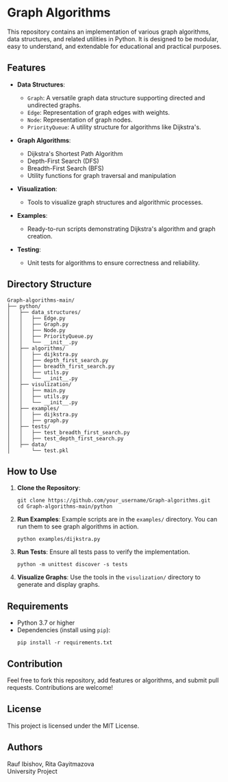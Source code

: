 
# Graph Algorithms

This repository contains an implementation of various graph algorithms, data structures, and related utilities in Python. It is designed to be modular, easy to understand, and extendable for educational and practical purposes.

## Features

- **Data Structures**: 
  - `Graph`: A versatile graph data structure supporting directed and undirected graphs.
  - `Edge`: Representation of graph edges with weights.
  - `Node`: Representation of graph nodes.
  - `PriorityQueue`: A utility structure for algorithms like Dijkstra's.
  
- **Graph Algorithms**:
  - Dijkstra's Shortest Path Algorithm
  - Depth-First Search (DFS)
  - Breadth-First Search (BFS)
  - Utility functions for graph traversal and manipulation

- **Visualization**: 
  - Tools to visualize graph structures and algorithmic processes.

- **Examples**:
  - Ready-to-run scripts demonstrating Dijkstra's algorithm and graph creation.

- **Testing**:
  - Unit tests for algorithms to ensure correctness and reliability.

## Directory Structure

```
Graph-algorithms-main/
├── python/
│   ├── data_structures/
│   │   ├── Edge.py
│   │   ├── Graph.py
│   │   ├── Node.py
│   │   ├── PriorityQueue.py
│   │   └── __init__.py
│   ├── algorithms/
│   │   ├── dijkstra.py
│   │   ├── depth_first_search.py
│   │   ├── breadth_first_search.py
│   │   ├── utils.py
│   │   └── __init__.py
│   ├── visulization/
│   │   ├── main.py
│   │   ├── utils.py
│   │   └── __init__.py
│   ├── examples/
│   │   ├── dijkstra.py
│   │   ├── graph.py
│   ├── tests/
│   │   ├── test_breadth_first_search.py
│   │   ├── test_depth_first_search.py
│   ├── data/
│       └── test.pkl
```

## How to Use

1. **Clone the Repository**:
   ```
   git clone https://github.com/your_username/Graph-algorithms.git
   cd Graph-algorithms-main/python
   ```

2. **Run Examples**:
   Example scripts are in the `examples/` directory. You can run them to see graph algorithms in action.
   ```
   python examples/dijkstra.py
   ```

3. **Run Tests**:
   Ensure all tests pass to verify the implementation.
   ```
   python -m unittest discover -s tests
   ```

4. **Visualize Graphs**:
   Use the tools in the `visulization/` directory to generate and display graphs.

## Requirements

- Python 3.7 or higher
- Dependencies (install using `pip`):
  ```
  pip install -r requirements.txt
  ```

## Contribution

Feel free to fork this repository, add features or algorithms, and submit pull requests. Contributions are welcome!

## License

This project is licensed under the MIT License.

## Authors

Rauf Ibishov, Rita Gayitmazova  
University Project  
